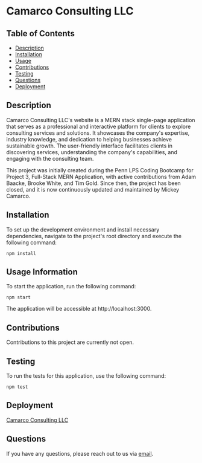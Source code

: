 # Camarco Consulting LLC

## Table of Contents

- [Description](#description)
- [Installation](#installation)
- [Usage](#usage)
- [Contributions](#contributions)
- [Testing](#tests)
- [Questions](#questions)
- [Deployment](#deployment)

## Description

Camarco Consulting LLC's website is a MERN stack single-page application that serves as a professional and interactive platform for clients to explore consulting services and solutions. It showcases the company's expertise, industry knowledge, and dedication to helping businesses achieve sustainable growth. The user-friendly interface facilitates clients in discovering services, understanding the company's capabilities, and engaging with the consulting team.

This project was initially created during the Penn LPS Coding Bootcamp for Project 3, Full-Stack MERN Application, with active contributions from Adam Baacke, Brooke White, and Tim Gold. Since then, the project has been closed, and it is now continuously updated and maintained by Mickey Camarco.

## Installation

To set up the development environment and install necessary dependencies, navigate to the project's root directory and execute the following command:

```
npm install
```

## Usage Information

To start the application, run the following command:
```
npm start
```
The application will be accessible at http://localhost:3000.


## Contributions

Contributions to this project are currently not open.

## Testing

To run the tests for this application, use the following command:
```
npm test
```

## Deployment
[Camarco Consulting LLC](http://www.camarcoconsulting.com)


## Questions

If you have any questions, please reach out to us via [email](mickey@camarcoconsulting.com).

